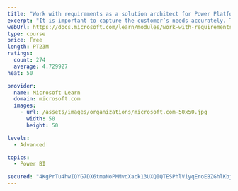 ```yaml
---
title: "Work with requirements as a solution architect for Power Platform and Dynamics 365"
excerpt: "It is important to capture the customer’s needs accurately. This module explains how to capture requirements and identify functional and non-functional items."
webUrl: https://docs.microsoft.com/learn/modules/work-with-requirements/
type: course
price: Free
length: PT23M
ratings:
  count: 274
  average: 4.729927
heat: 50

provider:
  name: Microsoft Learn
  domain: microsoft.com
  images:
    - url: /assets/images/organizations/microsoft.com-50x50.jpg
      width: 50
      height: 50

levels:
  - Advanced

topics:
  - Power BI

secured: "4KgPrTu4hwIQYG7DX6tmaNoPMMvdXack13UXQIQTESPhlViyqEroEBZGhlKbjW9FiksCKFRs29n8vhaZ2SbJyKMOkdfFNPGCFrMfYe65MFuPNam6gtRYrAujXx5w6rvJtVi80OFX0DfnaiQ51apSaUclo1nuZyzZjWQiNq6F/vCC0ym2M3WC8vUmsvgg5b49wr8ed8iN1rl+Nx0+UUVUL0JLq5bL2E0o0y419qSybMBt6RgL8LUwHRHREZqxKZq3A4FjqLT4vH6ElBnaA0jSwY4KCtH6RZcTQuQythJE3wHnz7kuPiTZ5WidylDQQb6vThXV2o4/XHrj6fu+iqVmMQiYXMfMxml9LIB67WJ1JIEIj1qwjqpk4ZVn4X6oUpq8ComWSxWp42ZJ0o6K1SiJWAGFt7dsNOj3WiU44Xez/NE=;JFUn24LeIzRO6dcsV3WDwQ=="
---
```



